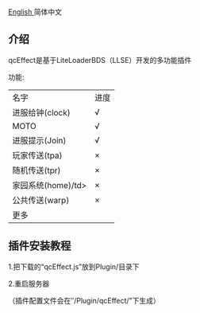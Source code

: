 

<html>

<body>
<a href="README.md">English  </a><a>简体中文</a>
<body>

<body>
<h2>介绍</h2>
<p>qcEffect是基于LiteLoaderBDS（LLSE）开发的多功能插件 </p>
<p>功能:</p>
<table>
<tr>
  <td>名字</td>
  <td>进度</td>
</tr>
<tr>
  <td>进服给钟(clock)</td>
  <td>√</td>
</tr>
<tr>
  <td>MOTO</td>
  <td>√</td>
</tr>
<tr>
  <td>进服提示(Join)</td>
  <td>√</td>
</tr>
<tr>
  <td>玩家传送(tpa)</td>
  <td>×</td>
</tr>
<tr>
  <td>随机传送(tpr)</td>
  <td>×</td>
</tr>
<tr>
  <td>家园系统(home)/td>
  <td>×</td>
</tr>
<tr>
  <td>公共传送(warp)</td>
  <td>×</td>
</tr>
<tr>
  <td>更多 </td>
  <td></td>
</tr>
</table>

</body>
<body>
<h2>插件安装教程</h2>
<p>1.把下载的“qcEffect.js”放到Plugin/目录下</p>
<p>2.重启服务器</p>
<p>（插件配置文件会在″/Plugin/qcEffect/"下生成）</p>
</body>
</html>
